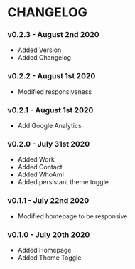 # CHANGELOG

### v0.2.3 - August 2nd 2020
- Added Version 
- Added Changelog

### v0.2.2 - August 1st 2020
- Modified responsiveness

### v0.2.1 - August 1st 2020
- Add Google Analytics

### v0.2.0 - July 31st 2020
- Added Work
- Added Contact
- Added WhoAmI
- Added persistant theme toggle

### v0.1.1 - July 22nd 2020
- Modified homepage to be responsive

### v0.1.0 - July 20th 2020
- Added Homepage
- Added Theme Toggle
